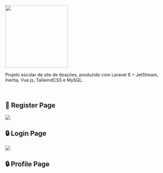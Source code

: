 <img src='https://user-images.githubusercontent.com/59261158/132297943-58cffe78-2bc9-421b-a41d-55933ed57077.png' width=200/>
<p>Projeto escolar de site de doações, produzido com Laravel 8 + JetStream, Inertia, Vue.js, TailwindCSS e MySQL.</p><br>


## 📝 Register Page
<img src='https://user-images.githubusercontent.com/59261158/132297554-2413ab8d-3544-4276-a016-c914b80e1504.png'><br>

## 🔒 Login Page
<img src='https://user-images.githubusercontent.com/59261158/132300044-86e862b5-0294-4782-adef-1d4a80cc47a9.png'><br>

## 🔒 Profile Page
<img src=''><br>


